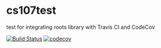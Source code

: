 # cs107test
test for integrating roots library with Travis CI and CodeCov

[![Build Status](https://travis-ci.com/TangJiahui/cs107test.svg?branch=master)](https://travis-ci.com/TangJiahui/cs107test.svg?branch=master)
[![codecov](https://codecov.io/gh/TangJiahui/cs107test/branch/master/graph/badge.svg?token=IKUWRM91DT)](https://codecov.io/gh/TangJiahui/cs107test/)
